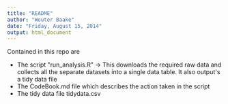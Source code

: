 ```yaml
---
title: "README"
author: "Wouter Baake"
date: "Friday, August 15, 2014"
output: html_document
---
```


Contained in this repo are

* The script "run_analysis.R" -> This downloads the required raw data and collects all the separate datasets into a single data table. It also output's a tidy data file
* The CodeBook.md file which describes the action taken in the script
* The tidy data file tidydata.csv
